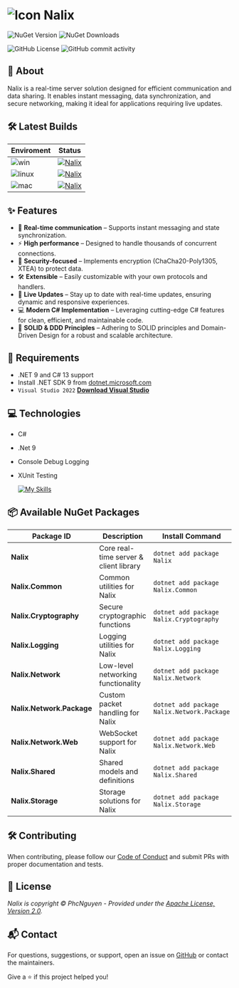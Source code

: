 # ![Icon](https://raw.githubusercontent.com/phcnguyen/Notio/refs/heads/master/assets/Nalix.ico) **Nalix**

![NuGet Version](https://img.shields.io/nuget/v/Nalix?style=flat-square&logo=nuget)
![NuGet Downloads](https://img.shields.io/nuget/dt/Nalix?style=flat-square&logo=nuget)

![GitHub License](https://img.shields.io/github/license/phcnguyen/Nalix?style=flat-square)
![GitHub commit activity](https://img.shields.io/github/commit-activity/m/phcnguyen/Nalix?style=flat-square&logo=github)

## 📖 About

Nalix is a real-time server solution designed for efficient communication and data sharing. It enables instant messaging, data synchronization, and secure networking, making it ideal for applications requiring live updates.

## 🛠️ Latest Builds

| Enviroment | Status |
|------------|--------|
|![win](https://badgen.net/badge/icon/Windows,.NET%209?icon=windows&label&list=1)|[![Nalix](https://github.com/phcnguyen/Nalix/actions/workflows/Windows.yml/badge.svg?event=push)](https://github.com/phcnguyen/Nalix/actions/workflows/Windows.yml)        |
|![linux](https://badgen.net/badge/icon/Ubuntu%20Linux%2022.04%20x64?icon=terminal&label&color=orange)|[![Nalix](https://github.com/phcnguyen/Nalix/actions/workflows/Linux.yml/badge.svg?event=push)](https://github.com/phcnguyen/Nalix/actions/workflows/Linux.yml)|
|![mac](https://badgen.net/badge/icon/macOS%20Latest?icon=apple&label&color=purple&list=1)|[![Nalix](https://github.com/phcnguyen/Nalix/actions/workflows/MacOs.yml/badge.svg?event=push)](https://github.com/phcnguyen/Nalix/actions/workflows/MacOs.yml)|

## ✨ Features

- 🔄 **Real-time communication** – Supports instant messaging and state synchronization.
- ⚡ **High performance** – Designed to handle thousands of concurrent connections.
- 🔐 **Security-focused** – Implements encryption (ChaCha20-Poly1305, XTEA) to protect data.
- 🛠️ **Extensible** – Easily customizable with your own protocols and handlers.
- 📡 **Live Updates** – Stay up to date with real-time updates, ensuring dynamic and responsive experiences.
- 💻 **Modern C# Implementation** – Leveraging cutting-edge C# features for clean, efficient, and maintainable code.
- 🧩 **SOLID & DDD Principles** – Adhering to SOLID principles and Domain-Driven Design for a robust and scalable architecture.

## 🔧 Requirements

- .NET 9 and C# 13 support
- Install .NET SDK 9 from [dotnet.microsoft.com](https://dotnet.microsoft.com/)
- `Visual Studio 2022` [**Download Visual Studio**](https://visualstudio.microsoft.com/downloads/)

## 💻 Technologies

- C#
- .Net 9
- Console Debug Logging
- XUnit Testing

    [![My Skills](https://skillicons.dev/icons?i=dotnet,cs,docker,git)](https://skillicons.dev)

## 📦 Available NuGet Packages

| Package ID                |Description                             | Install Command                            |
|---------------------------|----------------------------------------|--------------------------------------------|
| **Nalix**                 | Core real-time server & client library | `dotnet add package Nalix`                 |
| **Nalix.Common**          | Common utilities for Nalix             | `dotnet add package Nalix.Common`          |
| **Nalix.Cryptography**    | Secure cryptographic functions         | `dotnet add package Nalix.Cryptography`    |
| **Nalix.Logging**         | Logging utilities for Nalix            | `dotnet add package Nalix.Logging`         |
| **Nalix.Network**         | Low-level networking functionality     | `dotnet add package Nalix.Network`         |
| **Nalix.Network.Package** | Custom packet handling for Nalix       | `dotnet add package Nalix.Network.Package` |
| **Nalix.Network.Web**     | WebSocket support for Nalix            | `dotnet add package Nalix.Network.Web`     |
| **Nalix.Shared**          | Shared models and definitions          | `dotnet add package Nalix.Shared`          |
| **Nalix.Storage**         | Storage solutions for Nalix            | `dotnet add package Nalix.Storage`         |

## 🛠️ Contributing

When contributing, please follow our [Code of Conduct](CODE_OF_CONDUCT.md) and submit PRs with proper documentation and tests.

## 📜 License

_Nalix is copyright &copy; PhcNguyen - Provided under the [Apache License, Version 2.0](http://apache.org/licenses/LICENSE-2.0.html)._

## 📬 Contact

For questions, suggestions, or support, open an issue on [GitHub](https://github.com/phcnguyen/Nalix/issues) or contact the maintainers.

Give a ⭐️ if this project helped you!
